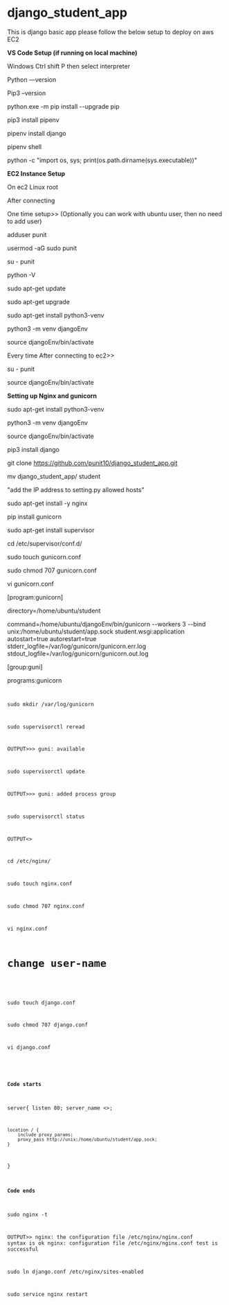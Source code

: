 # django_student_app
This is django basic app please follow the below setup to deploy on aws EC2

**VS Code Setup (if running on local machine)**

Windows Ctrl shift P then select interpreter

Python —version

Pip3 –version

python.exe -m pip install --upgrade pip

pip3 install pipenv

pipenv install django

pipenv shell

python -c "import os, sys; print(os.path.dirname(sys.executable))"

**EC2 Instance Setup** 

On ec2 Linux root

After connecting

One time setup>> (Optionally you can work with ubuntu user, then no need to add user) 

adduser punit

usermod -aG sudo punit

su - punit

python -V

sudo apt-get update

sudo apt-get upgrade

sudo apt-get install python3-venv

python3 -m venv djangoEnv

source djangoEnv/bin/activate

Every time After connecting to ec2>>

su - punit

source djangoEnv/bin/activate

**Setting up Nginx and gunicorn**

sudo apt-get install python3-venv

python3 -m venv djangoEnv

source djangoEnv/bin/activate

pip3 install django

git clone https://github.com/punit10/django_student_app.git

mv django_student_app/ student

"add the IP address to setting.py allowed hosts" 

sudo apt-get install -y nginx

pip install gunicorn

sudo apt-get install supervisor

cd /etc/supervisor/conf.d/

sudo touch gunicorn.conf

sudo chmod 707 gunicorn.conf

vi gunicorn.conf

<paste below code>
  
[program:gunicorn]

directory=/home/ubuntu/student

command=/home/ubuntu/djangoEnv/bin/gunicorn --workers 3 --bind unix:/home/ubuntu/student/app.sock student.wsgi:application  
autostart=true
autorestart=true
stderr_logfile=/var/log/gunicorn/gunicorn.err.log
stdout_logfile=/var/log/gunicorn/gunicorn.out.log

[group:guni]

programs:gunicorn
<code end>

sudo mkdir /var/log/gunicorn

sudo supervisorctl reread

OUTPUT>>>
guni: available

sudo supervisorctl update

OUTPUT>>>
guni: added process group

sudo supervisorctl status

OUTPUT<<should be running>>

cd /etc/nginx/

sudo touch nginx.conf

sudo chmod 707 nginx.conf

vi nginx.conf

# change user-name

<change user to root>
  
sudo touch django.conf

sudo chmod 707 django.conf

vi django.conf

<paste code change server name>

#### Code starts  
server{
	listen 80;
	server_name <<ec2 public IP>>;
 
	location / {
		include proxy_params;
		proxy_pass http://unix:/home/ubuntu/student/app.sock;
	}
}
#### Code ends

sudo nginx -t

OUTPUT>>
nginx: the configuration file /etc/nginx/nginx.conf syntax is ok
nginx: configuration file /etc/nginx/nginx.conf test is successful

sudo ln django.conf /etc/nginx/sites-enabled

sudo service nginx restart
